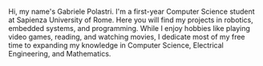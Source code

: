 Hi, my name's Gabriele Polastri. I'm a first-year Computer Science student at Sapienza University of Rome. Here you will find my projects in robotics, embedded systems, and programming.
While I enjoy hobbies like playing video games, reading, and watching movies, I dedicate most of my free time to expanding my knowledge in Computer Science, Electrical Engineering, and Mathematics.
